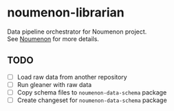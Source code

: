 # noumenon-librarian

Data pipeline orchestrator for Noumenon project.  
See [Noumenon](../../apps/noumenon-front/README.md) for more details.

## TODO

- [ ] Load raw data from another repository
- [ ] Run gleaner with raw data
- [ ] Copy schema files to `noumenon-data-schema` package
- [ ] Create changeset for `noumenon-data-schema` package
